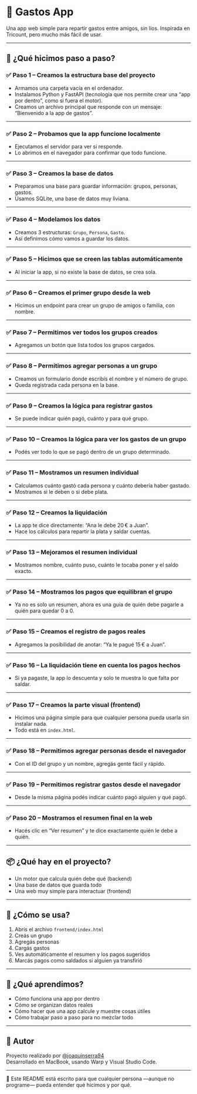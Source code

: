# 💸 Gastos App

Una app web simple para repartir gastos entre amigos, sin líos. Inspirada en Tricount, pero mucho más fácil de usar.

---

## 👣 ¿Qué hicimos paso a paso?

### ✅ Paso 1 – Creamos la estructura base del proyecto
- Armamos una carpeta vacía en el ordenador.
- Instalamos Python y FastAPI (tecnología que nos permite crear una “app por dentro”, como si fuera el motor).
- Creamos un archivo principal que responde con un mensaje: “Bienvenido a la app de gastos”.

---

### ✅ Paso 2 – Probamos que la app funcione localmente
- Ejecutamos el servidor para ver si responde.
- Lo abrimos en el navegador para confirmar que todo funcione.

---

### ✅ Paso 3 – Creamos la base de datos
- Preparamos una base para guardar información: grupos, personas, gastos.
- Usamos SQLite, una base de datos muy liviana.

---

### ✅ Paso 4 – Modelamos los datos
- Creamos 3 estructuras: `Grupo`, `Persona`, `Gasto`.
- Así definimos cómo vamos a guardar los datos.

---

### ✅ Paso 5 – Hicimos que se creen las tablas automáticamente
- Al iniciar la app, si no existe la base de datos, se crea sola.

---

### ✅ Paso 6 – Creamos el primer grupo desde la web
- Hicimos un endpoint para crear un grupo de amigos o familia, con nombre.

---

### ✅ Paso 7 – Permitimos ver todos los grupos creados
- Agregamos un botón que lista todos los grupos cargados.

---

### ✅ Paso 8 – Permitimos agregar personas a un grupo
- Creamos un formulario donde escribís el nombre y el número de grupo.
- Queda registrada cada persona en la base.

---

### ✅ Paso 9 – Creamos la lógica para registrar gastos
- Se puede indicar quién pagó, cuánto y para qué grupo.

---

### ✅ Paso 10 – Creamos la lógica para ver los gastos de un grupo
- Podés ver todo lo que se pagó dentro de un grupo determinado.

---

### ✅ Paso 11 – Mostramos un resumen individual
- Calculamos cuánto gastó cada persona y cuánto debería haber gastado.
- Mostramos si le deben o si debe plata.

---

### ✅ Paso 12 – Creamos la liquidación
- La app te dice directamente: “Ana le debe 20 € a Juan”.
- Hace los cálculos para repartir la plata y saldar cuentas.

---

### ✅ Paso 13 – Mejoramos el resumen individual
- Mostramos nombre, cuánto puso, cuánto le tocaba poner y el saldo exacto.

---

### ✅ Paso 14 – Mostramos los pagos que equilibran el grupo
- Ya no es solo un resumen, ahora es una guía de quién debe pagarle a quién para quedar 0 a 0.

---

### ✅ Paso 15 – Creamos el registro de pagos reales
- Agregamos la posibilidad de anotar: “Ya le pagué 15 € a Juan”.

---

### ✅ Paso 16 – La liquidación tiene en cuenta los pagos hechos
- Si ya pagaste, la app lo descuenta y solo te muestra lo que falta por saldar.

---

### ✅ Paso 17 – Creamos la parte visual (frontend)
- Hicimos una página simple para que cualquier persona pueda usarla sin instalar nada.
- Todo está en `index.html`.

---

### ✅ Paso 18 – Permitimos agregar personas desde el navegador
- Con el ID del grupo y un nombre, agregás gente fácil y rápido.

---

### ✅ Paso 19 – Permitimos registrar gastos desde el navegador
- Desde la misma página podés indicar cuánto pagó alguien y qué pagó.

---

### ✅ Paso 20 – Mostramos el resumen final en la web
- Hacés clic en “Ver resumen” y te dice exactamente quién le debe a quién.

---

## 📦 ¿Qué hay en el proyecto?

- Un motor que calcula quién debe qué (backend)
- Una base de datos que guarda todo
- Una web muy simple para interactuar (frontend)

---

## 🧪 ¿Cómo se usa?

1. Abrís el archivo `frontend/index.html`  
2. Creás un grupo  
3. Agregás personas  
4. Cargás gastos  
5. Ves automáticamente el resumen y los pagos sugeridos  
6. Marcás pagos como saldados si alguien ya transfirió

---

## 🧠 ¿Qué aprendimos?

- Cómo funciona una app por dentro
- Cómo se organizan datos reales
- Cómo hacer que una app calcule y muestre cosas útiles
- Cómo trabajar paso a paso para no mezclar todo

---

## 👤 Autor

Proyecto realizado por [@joaquinserra94](https://github.com/joaquinserra94)  
Desarrollado en MacBook, usando Warp y Visual Studio Code.

---

💬 Este README está escrito para que cualquier persona —aunque no programe— pueda entender qué hicimos y por qué.


